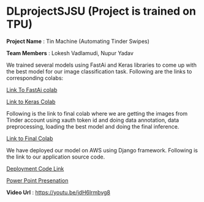 # DLprojectSJSU (Project is trained on TPU)

**Project Name** : Tin Machine (Automating Tinder Swipes)

**Team Members** : Lokesh Vadlamudi, Nupur Yadav

We trained several models using FastAi and Keras libraries to come up with the best model for our image classification task. Following are the links to corresponding colabs:

[Link To FastAi colab](https://github.com/LokeshVadlamudi/DLprojectSJSU/blob/master/FinalDLFastAi.ipynb)

[Link to Keras Colab](https://github.com/LokeshVadlamudi/DLprojectSJSU/blob/master/finalModelDLKeras.ipynb)

Following is the link to final colab where we are getting the images from Tinder account using xauth token id and doing data annotation, data preprocessing, loading the best model  and doing the final inference.

[Link to Final Colab](https://github.com/LokeshVadlamudi/DLprojectSJSU/blob/master/finalTinMachine.ipynb)

We have deployed our model on AWS using Django framework. Following is the link to our application source code.

[Deployment Code Link](https://github.com/LokeshVadlamudi/DLTinMachine)

[Power Point Presenation](https://github.com/LokeshVadlamudi/DLprojectSJSU/blob/master/TinMachine_DLProject.pptx)

**Video Url** : https://youtu.be/jdH6lrmbvg8
